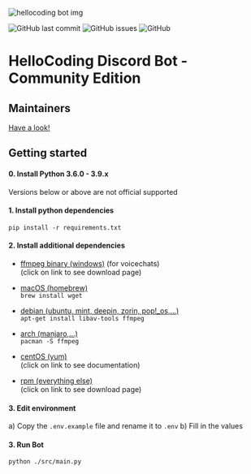 ![hellocoding bot img](docs/images/logo-bold-discord-bot.svg)

![GitHub last commit](https://img.shields.io/github/last-commit/hellocodingDE/hellocoding-bot?style=for-the-badge)
![GitHub issues](https://img.shields.io/github/issues-raw/hellocodingDE/hellocoding-bot?style=for-the-badge)
![GitHub](https://img.shields.io/github/license/hellocodingDE/hellocoding-bot?style=for-the-badge)  

# HelloCoding Discord Bot - Community Edition

## Maintainers
[Have a look!](MAINTAINERS.md)

## Getting started

#### 0. Install Python 3.6.0 - 3.9.x
Versions below or above are not official supported

#### 1. Install python dependencies
```
pip install -r requirements.txt
```

#### 2. Install additional dependencies
- [ffmpeg binary (windows)](https://ffmpeg.org/download.html) (for voicechats)  
(click on link to see download page)

- [macOS (homebrew)](https://formulae.brew.sh/formula/ffmpeg#default)  
```brew install wget```

- [debian (ubuntu, mint, deepin, zorin, pop!_os,...)](https://wiki.debian.org/ffmpeg)  
``` apt-get install libav-tools ffmpeg ```

- [arch (manjaro,...)](https://www.archlinux.org/packages/extra/x86_64/ffmpeg/)  
``` pacman -S ffmpeg ```

- [centOS (yum)](https://linuxize.com/post/how-to-install-ffmpeg-on-centos-8/)  
(click on link to see documentation)

- [rpm (everything else)](https://rpmfind.net/linux/rpm2html/search.php?query=ffmpeg)  
(click on link to see download page)

#### 3. Edit environment
a) Copy the `.env.example` file and rename it to `.env`
b) Fill in the values

#### 3. Run Bot
```
python ./src/main.py
```
